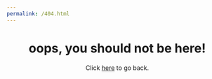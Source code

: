 ```yaml
---
permalink: /404.html
---
```


<center>
  
# oops, you should not be here! 

Click [here](https://projm-coding.github.io/Garbage-mouse-CO/) to go back.
</center>
